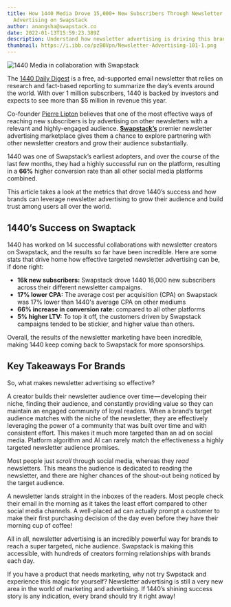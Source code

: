 ```yaml
---
title: How 1440 Media Drove 15,000+ New Subscribers Through Newsletter
  Advertising on Swapstack
author: anangsha@swapstack.co
date: 2022-01-13T15:59:23.389Z
description: Understand how newsletter advertising is driving this brand's growth.
thumbnail: https://i.ibb.co/pzB0Vpn/Newsletter-Advertising-101-1.png
---
```

![1440 Media in collaboration with Swapstack](https://i.ibb.co/pzB0Vpn/Newsletter-Advertising-101-1.png "1440 Media <> Swapstack")

The [1440 Daily Digest](https://join1440.com/) is a free, ad-supported email newsletter that relies on research and fact-based reporting to summarize the day’s events around the world. With over 1 million subscribers, 1440 is backed by investors and expects to see more than $5 million in revenue this year.

Co-founder [Pierre Lipton](https://www.forbes.com/pictures/61a667fae4cbd703d7c2c6c3/pierre-lipton-24-cofounde/?sh=5312da16f4e1) believes that one of the most effective ways of reaching new subscribers is by advertising on other newsletters with a relevant and highly-engaged audience. **[Swapstack’s](https://swapstack.co/?utm_source=video&utm_medium=Youtube&utm_campaign=Anangsha)** premier newsletter advertising marketplace gives them a chance to explore partnering with other newsletter creators and grow their audience substantially.

1440 was one of Swapstack’s earliest adopters, and over the course of the last few months, they had a highly successful run on the platform, resulting in a **66%** higher conversion rate than all other social media platforms combined.

This article takes a look at the metrics that drove 1440’s success and how brands can leverage newsletter advertising to grow their audience and build trust among users all over the world.



## 1440’s Success on Swaptack

1440 has worked on 14 successful collaborations with newsletter creators on Swapstack, and the results so far have been incredible. Here are some stats that drive home how effective targeted newsletter advertising can be, if done right:

* **16k new subscribers:** Swapstack drove 1440 16,000 new subscribers across their different newsletter campaigns.
* **17% lower CPA:** The average cost per acquisition (CPA) on Swapstack was 17% lower than 1440's average CPA on other mediums
* **66% increase in conversion rate:** compared to all other platforms
* **5% higher LTV:** To top it off, the customers driven by Swapstack campaigns tended to be stickier, and higher value than others.

Overall, the results of the newsletter marketing have been incredible, making 1440 keep coming back to Swapstack for more sponsorships.



## Key Takeaways For Brands

So, what makes newsletter advertising so effective?

A creator builds their newsletter audience over time — developing their niche, finding their audience, and constantly providing value so they can maintain an engaged community of loyal readers. When a brand’s target audience matches with the niche of the newsletter, they are effectively leveraging the power of a community that was built over time and with consistent effort. This makes it much more targeted than an ad on social media. Platform algorithm and AI can rarely match the effectiveness a highly targeted newsletter audience promises.

Most people just *scroll* through social media, whereas they *read* newsletters. This means the audience is dedicated to reading the newsletter, and there are higher chances of the shout-out being noticed by the target audience.

A newsletter lands straight in the inboxes of the readers. Most people check their email in the morning as it takes the least effort compared to other social media channels. A well-placed ad can actually prompt a customer to make their first purchasing decision of the day even before they have their morning cup of coffee!

All in all, newsletter advertising is an incredibly powerful way for brands to reach a super targeted, niche audience. Swapstack is making this accessible, with hundreds of creators forming relationships with brands each day.

If you have a product that needs marketing, why not try Swpstack and experience this magic for yourself? Newsletter advertising is still a very new area in the world of marketing and advertising. If 1440’s shining success story is any indication, every brand should try it right away!